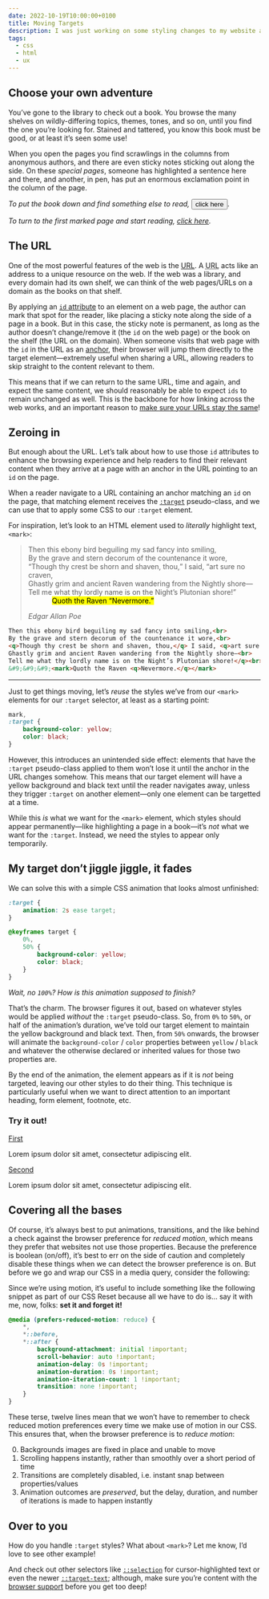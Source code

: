 ```yaml
---
date: 2022-10-19T10:00:00+0100
title: Moving Targets
description: I was just working on some styling changes to my website and fell into a rabbit-hole on URLs, the <code>&lt;mark&gt;</code> element and <code>:target</code> pseudo-class, and ended up writing an animation as a handy technique for drawing the reader’s attention.
tags:
  - css
  - html
  - ux
---
```


## Choose your own adventure

You’ve gone to the library to check out a book. You browse the many shelves on wildly-differing topics, themes, tones, and so on, until you find the one you’re looking for. Stained and tattered, you know this book must be good, or at least it’s seen some use!

When you open the pages you find scrawlings in the columns from anonymous authors, and there are even sticky notes sticking out along the side. On these *special pages*, someone has highlighted a sentence here and there, and another, in pen, has put an enormous exclamation point in the column of the page.

*To put the book down and find something else to read, <button class=" [ anchor ] " onClick="closeWindow(); return false;">click here</button>.*

*To turn to the first marked page and start reading, <a href="#the-url">click here</a>.*

## The URL

One of the most powerful features of the web is the [URL](https://developer.mozilla.org/en-US/docs/Learn/Common_questions/What_is_a_URL). A <abbr title="Uniform Resource Locator">URL</abbr> acts like an address to a unique resource on the web. If the web was a library, and every domain had its own shelf, we can think of the web pages/URLs on a domain as the books on that shelf.

By applying an [`id` attribute](https://developer.mozilla.org/en-US/docs/Web/HTML/Global_attributes/id) to an element on a web page, the author can mark that spot for the reader, like placing a sticky note along the side of a page in a book. But in this case, the sticky note is permanent, as long as the author doesn’t change/remove it (the `id` on the web page) or the book on the shelf (the URL on the domain). When someone visits that web page with the `id` in the URL as an [anchor](https://developer.mozilla.org/en-US/docs/Learn/Common_questions/What_is_a_URL#anchor), their browser will jump them directly to the target element—extremely useful when sharing a URL, allowing readers to skip straight to the content relevant to them.

This means that if we can return to the same URL, time and again, and expect the same content, we should reasonably be able to expect `ids` to remain unchanged as well. This is the backbone for how linking across the web works, and an important reason to [make sure your URLs stay the same](https://longbets.org/601/)!

## Zeroing in

But enough about the URL. Let’s talk about how to use those `id` attributes to enhance the browsing experience and help readers to find their relevant content when they arrive at a page with an anchor in the URL pointing to an `id` on the page.

When a reader navigate to a URL containing an anchor matching an `id` on the page, that matching element receives the [`:target`](https://developer.mozilla.org/en-US/docs/Web/CSS/:target) pseudo-class, and we can use that to apply some CSS to our `:target` element.

For inspiration, let’s look to an HTML element used to *literally* highlight text, `<mark>`:

<blockquote>
    <p class=" [ no-quotes ] ">Then this ebony bird beguiling my sad fancy into smiling,<br>
By the grave and stern decorum of the countenance it wore,<br>
<q>Though thy crest be shorn and shaven, thou,</q> I said, <q>art sure no craven,<br>
Ghastly grim and ancient Raven wandering from the Nightly shore—<br>
Tell me what thy lordly name is on the Night’s Plutonian shore!</q><br>
&nbsp;&nbsp;&nbsp;&nbsp;&nbsp;&nbsp;&nbsp;&nbsp;&nbsp;&nbsp;&nbsp;&nbsp;<mark>Quoth the Raven <q>Nevermore.</q></mark></p>
    <cite>Edgar Allan Poe</cite>
</blockquote>

```html
Then this ebony bird beguiling my sad fancy into smiling,<br>
By the grave and stern decorum of the countenance it wore,<br>
<q>Though thy crest be shorn and shaven, thou,</q> I said, <q>art sure no craven,<br>
Ghastly grim and ancient Raven wandering from the Nightly shore—<br>
Tell me what thy lordly name is on the Night’s Plutonian shore!</q><br>
&#9;&#9;&#9;<mark>Quoth the Raven <q>Nevermore.</q></mark>
```

--------

Just to get things moving, let’s *reuse* the styles we’ve from our `<mark>` elements for our `:target` selector, at least as a starting point:

```css
mark,
:target {
	background-color: yellow;
	color: black;
}
```

However, this introduces an unintended side effect: elements that have the `:target` pseudo-class applied to them won’t lose it until the anchor in the URL changes somehow. This means that our target element will have a yellow background and black text until the reader navigates away, unless they trigger `:target` on another element—only one element can be targetted at a time.

While this *is* what we want for the `<mark>` element, which styles should appear permanently—like highlighting a page in a book—it’s *not* what we want for the `:target`. Instead, we need the styles to appear only temporarily.

## My target don’t jiggle jiggle, it fades

We can solve this with a simple CSS animation that looks almost unfinished:

```css
:target {
	animation: 2s ease target;
}

@keyframes target {
	0%,
	50% {
		background-color: yellow;
		color: black;
	}
}
```

*Wait, no `100%`? How is this animation supposed to finish?*

That’s the charm. The browser figures it out, based on whatever styles would be applied *without* the `:target` pseudo-class. So, from `0%` to `50%`, or half of the animation’s duration, we’ve told our target element to maintain the yellow background and black text. Then, from `50%` onwards, the browser will animate the `background-color` / `color` properties between `yellow` / `black` and whatever the otherwise declared or inherited values for those two properties are.

By the end of the animation, the element appears as if it is *not* being targeted, leaving our other styles to do their thing. This technique is particularly useful when we want to direct attention to an important heading, form element, footnote, etc.

<div class=" [ box ] [ flow ] ">
    <h3>Try it out!</h3>
    <p>
        <a href="#first">First</a>
    </p>
    <p id="first">
        Lorem ipsum dolor sit amet, consectetur adipiscing elit.
    </p>
    <p>
        <a href="#second">Second</a>
    </p>
    <p id="second">
        Lorem ipsum dolor sit amet, consectetur adipiscing elit.
    </p>
</div>

## Covering all the bases

Of course, it’s always best to put animations, transitions, and the like behind a check against the browser preference for *reduced motion*, which means they prefer that websites not use those properties. Because the preference is boolean (on/off), it’s best to err on the side of caution and completely disable these things when we can detect the browser preference is on. But before we go and wrap our CSS in a media query, consider the following:

Since we’re using motion, it’s useful to include something like the following snippet as part of our CSS Reset because all we have to do is… say it with me, now, folks: **set it and forget it!**

```css
@media (prefers-reduced-motion: reduce) {
	*,
	*::before,
	*::after {
		background-attachment: initial !important;
		scroll-behavior: auto !important;
		animation-delay: 0s !important;
		animation-duration: 0s !important;
		animation-iteration-count: 1 !important;
		transition: none !important;
	}
}
```

These terse, twelve lines mean that we won’t have to remember to check reduced motion preferences every time we make use of motion in our CSS. This ensures that, when the browser preference is to *reduce motion*:

0. Backgrounds images are fixed in place and unable to move
0. Scrolling happens instantly, rather than smoothly over a short period of time
0. Transitions are completely disabled, i.e. instant snap between properties/values
0. Animation outcomes are *preserved*, but the delay, duration, and number of iterations is made to happen instantly

## Over to you

How do you handle `:target` styles? What about `<mark>`? Let me know, I’d love to see other example!

And check out other selectors like [`::selection`](https://developer.mozilla.org/en-US/docs/Web/CSS/::selection) for cursor-highlighted text or even the newer [`::target-text`](https://developer.mozilla.org/en-US/docs/Web/CSS/::target-text); although, make sure you’re content with the [browser support](/feature-watch/#mdn-javascript_builtins_array_at) before you get too deep!

<script>
	function closeWindow() {
		if (window.confirm("Are you sure you wish to end this chapter?")) {
			window.open('', '_self', '');
			window.close();
			history.back(-1);
		}
	}
</script>
